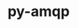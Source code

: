 ---
title: "py-amqp"
layout: cache
categories: [package, develop]
meta: {"versions": ["5.0.9"], "compilers": ["gcc@=7.5.0"], "oss": ["ubuntu18.04"], "platforms": ["linux"], "targets": ["x86_64", "x86_64_v3"], "stacks": ["radiuss", "root"], "num_specs": 46, "num_specs_by_stack": {"root": 46, "radiuss": 2}}
spec_details: [{"hash": "dt2mv6dkretdma36bkcmwbkj2s4kxrmd", "compiler": "gcc@=7.5.0", "versions": ["5.0.9"], "os": "ubuntu18.04", "platform": "linux", "target": "x86_64", "variants": ["build_system=python_pip"], "stacks": ["root"], "size": "-", "tarball": "https://binaries.spack.io/develop/build_cache/linux-ubuntu18.04-x86_64/gcc-7.5.0/py-amqp-5.0.9/linux-ubuntu18.04-x86_64-gcc-7.5.0-py-amqp-5.0.9-dt2mv6dkretdma36bkcmwbkj2s4kxrmd.spack"}, {"hash": "64z4orl5cind6wt3tc6mlqyqkwl25yaj", "compiler": "gcc@=7.5.0", "versions": ["5.0.9"], "os": "ubuntu18.04", "platform": "linux", "target": "x86_64", "variants": [], "stacks": ["root"], "size": "-", "tarball": "https://binaries.spack.io/develop/build_cache/linux-ubuntu18.04-x86_64/gcc-7.5.0/py-amqp-5.0.9/linux-ubuntu18.04-x86_64-gcc-7.5.0-py-amqp-5.0.9-64z4orl5cind6wt3tc6mlqyqkwl25yaj.spack"}, {"hash": "5qy4pjlqy2ipcoaur4qhx7hbxuhudeln", "compiler": "gcc@=7.5.0", "versions": ["5.0.9"], "os": "ubuntu18.04", "platform": "linux", "target": "x86_64", "variants": [], "stacks": ["root"], "size": "-", "tarball": "https://binaries.spack.io/develop/build_cache/linux-ubuntu18.04-x86_64/gcc-7.5.0/py-amqp-5.0.9/linux-ubuntu18.04-x86_64-gcc-7.5.0-py-amqp-5.0.9-5qy4pjlqy2ipcoaur4qhx7hbxuhudeln.spack"}, {"hash": "d3dnzrvkoaaxtedqh3phul5amffcihqn", "compiler": "gcc@=7.5.0", "versions": ["5.0.9"], "os": "ubuntu18.04", "platform": "linux", "target": "x86_64", "variants": [], "stacks": ["root"], "size": "-", "tarball": "https://binaries.spack.io/develop/build_cache/linux-ubuntu18.04-x86_64/gcc-7.5.0/py-amqp-5.0.9/linux-ubuntu18.04-x86_64-gcc-7.5.0-py-amqp-5.0.9-d3dnzrvkoaaxtedqh3phul5amffcihqn.spack"}, {"hash": "3xom6aknzau2nn7nnhwxddfpwpc22mgw", "compiler": "gcc@=7.5.0", "versions": ["5.0.9"], "os": "ubuntu18.04", "platform": "linux", "target": "x86_64", "variants": [], "stacks": ["root"], "size": "-", "tarball": "https://binaries.spack.io/develop/build_cache/linux-ubuntu18.04-x86_64/gcc-7.5.0/py-amqp-5.0.9/linux-ubuntu18.04-x86_64-gcc-7.5.0-py-amqp-5.0.9-3xom6aknzau2nn7nnhwxddfpwpc22mgw.spack"}, {"hash": "6h7di63nogyvkd2l5ild2qwesvap74nf", "compiler": "gcc@=7.5.0", "versions": ["5.0.9"], "os": "ubuntu18.04", "platform": "linux", "target": "x86_64", "variants": [], "stacks": ["root"], "size": "-", "tarball": "https://binaries.spack.io/develop/build_cache/linux-ubuntu18.04-x86_64/gcc-7.5.0/py-amqp-5.0.9/linux-ubuntu18.04-x86_64-gcc-7.5.0-py-amqp-5.0.9-6h7di63nogyvkd2l5ild2qwesvap74nf.spack"}, {"hash": "ebpc7he5emb7yrbdgbeqo4ukajmxv5jq", "compiler": "gcc@=7.5.0", "versions": ["5.0.9"], "os": "ubuntu18.04", "platform": "linux", "target": "x86_64", "variants": [], "stacks": ["root"], "size": "-", "tarball": "https://binaries.spack.io/develop/build_cache/linux-ubuntu18.04-x86_64/gcc-7.5.0/py-amqp-5.0.9/linux-ubuntu18.04-x86_64-gcc-7.5.0-py-amqp-5.0.9-ebpc7he5emb7yrbdgbeqo4ukajmxv5jq.spack"}, {"hash": "afvnzknshbguzey4ox4pyig3dfh6kz2v", "compiler": "gcc@=7.5.0", "versions": ["5.0.9"], "os": "ubuntu18.04", "platform": "linux", "target": "x86_64", "variants": [], "stacks": ["root"], "size": "-", "tarball": "https://binaries.spack.io/develop/build_cache/linux-ubuntu18.04-x86_64/gcc-7.5.0/py-amqp-5.0.9/linux-ubuntu18.04-x86_64-gcc-7.5.0-py-amqp-5.0.9-afvnzknshbguzey4ox4pyig3dfh6kz2v.spack"}, {"hash": "kfpqsr7mtcitafcqpzaptlm6za3svom5", "compiler": "gcc@=7.5.0", "versions": ["5.0.9"], "os": "ubuntu18.04", "platform": "linux", "target": "x86_64", "variants": [], "stacks": ["root"], "size": "-", "tarball": "https://binaries.spack.io/develop/build_cache/linux-ubuntu18.04-x86_64/gcc-7.5.0/py-amqp-5.0.9/linux-ubuntu18.04-x86_64-gcc-7.5.0-py-amqp-5.0.9-kfpqsr7mtcitafcqpzaptlm6za3svom5.spack"}, {"hash": "inaocfoknw6cpg27ymietmdvo6mgfxdl", "compiler": "gcc@=7.5.0", "versions": ["5.0.9"], "os": "ubuntu18.04", "platform": "linux", "target": "x86_64", "variants": [], "stacks": ["root"], "size": "-", "tarball": "https://binaries.spack.io/develop/build_cache/linux-ubuntu18.04-x86_64/gcc-7.5.0/py-amqp-5.0.9/linux-ubuntu18.04-x86_64-gcc-7.5.0-py-amqp-5.0.9-inaocfoknw6cpg27ymietmdvo6mgfxdl.spack"}, {"hash": "nhi3j3e7qhjrxridc7bhfpbq73cbxcz6", "compiler": "gcc@=7.5.0", "versions": ["5.0.9"], "os": "ubuntu18.04", "platform": "linux", "target": "x86_64", "variants": [], "stacks": ["root"], "size": "-", "tarball": "https://binaries.spack.io/develop/build_cache/linux-ubuntu18.04-x86_64/gcc-7.5.0/py-amqp-5.0.9/linux-ubuntu18.04-x86_64-gcc-7.5.0-py-amqp-5.0.9-nhi3j3e7qhjrxridc7bhfpbq73cbxcz6.spack"}, {"hash": "3pjo4qhp7qbvw22wtbvlaeovy2xb4l4z", "compiler": "gcc@=7.5.0", "versions": ["5.0.9"], "os": "ubuntu18.04", "platform": "linux", "target": "x86_64", "variants": [], "stacks": ["root"], "size": "-", "tarball": "https://binaries.spack.io/develop/build_cache/linux-ubuntu18.04-x86_64/gcc-7.5.0/py-amqp-5.0.9/linux-ubuntu18.04-x86_64-gcc-7.5.0-py-amqp-5.0.9-3pjo4qhp7qbvw22wtbvlaeovy2xb4l4z.spack"}, {"hash": "hohmgedufrd26qglukr5oflrq5xcqimw", "compiler": "gcc@=7.5.0", "versions": ["5.0.9"], "os": "ubuntu18.04", "platform": "linux", "target": "x86_64", "variants": [], "stacks": ["root"], "size": "-", "tarball": "https://binaries.spack.io/develop/build_cache/linux-ubuntu18.04-x86_64/gcc-7.5.0/py-amqp-5.0.9/linux-ubuntu18.04-x86_64-gcc-7.5.0-py-amqp-5.0.9-hohmgedufrd26qglukr5oflrq5xcqimw.spack"}, {"hash": "fdxk5um4qimvfbmmlm3yhck6b2tk3pbg", "compiler": "gcc@=7.5.0", "versions": ["5.0.9"], "os": "ubuntu18.04", "platform": "linux", "target": "x86_64", "variants": ["build_system=python_pip"], "stacks": ["root"], "size": "-", "tarball": "https://binaries.spack.io/develop/build_cache/linux-ubuntu18.04-x86_64/gcc-7.5.0/py-amqp-5.0.9/linux-ubuntu18.04-x86_64-gcc-7.5.0-py-amqp-5.0.9-fdxk5um4qimvfbmmlm3yhck6b2tk3pbg.spack"}, {"hash": "4j6n7xjnysgpzhm35lwjezywvys77cq5", "compiler": "gcc@=7.5.0", "versions": ["5.0.9"], "os": "ubuntu18.04", "platform": "linux", "target": "x86_64", "variants": [], "stacks": ["root"], "size": "-", "tarball": "https://binaries.spack.io/develop/build_cache/linux-ubuntu18.04-x86_64/gcc-7.5.0/py-amqp-5.0.9/linux-ubuntu18.04-x86_64-gcc-7.5.0-py-amqp-5.0.9-4j6n7xjnysgpzhm35lwjezywvys77cq5.spack"}, {"hash": "ojwjqkcwjr77p4kvctlf7saqla63t3ok", "compiler": "gcc@=7.5.0", "versions": ["5.0.9"], "os": "ubuntu18.04", "platform": "linux", "target": "x86_64", "variants": [], "stacks": ["root"], "size": "-", "tarball": "https://binaries.spack.io/develop/build_cache/linux-ubuntu18.04-x86_64/gcc-7.5.0/py-amqp-5.0.9/linux-ubuntu18.04-x86_64-gcc-7.5.0-py-amqp-5.0.9-ojwjqkcwjr77p4kvctlf7saqla63t3ok.spack"}, {"hash": "46qnqqhlwdi5mdg42tbodfxjehrerfk6", "compiler": "gcc@=7.5.0", "versions": ["5.0.9"], "os": "ubuntu18.04", "platform": "linux", "target": "x86_64", "variants": [], "stacks": ["root"], "size": "-", "tarball": "https://binaries.spack.io/develop/build_cache/linux-ubuntu18.04-x86_64/gcc-7.5.0/py-amqp-5.0.9/linux-ubuntu18.04-x86_64-gcc-7.5.0-py-amqp-5.0.9-46qnqqhlwdi5mdg42tbodfxjehrerfk6.spack"}, {"hash": "mshf6uuvekkatlptjnewpy6b4ix5rokh", "compiler": "gcc@=7.5.0", "versions": ["5.0.9"], "os": "ubuntu18.04", "platform": "linux", "target": "x86_64", "variants": [], "stacks": ["root"], "size": "-", "tarball": "https://binaries.spack.io/develop/build_cache/linux-ubuntu18.04-x86_64/gcc-7.5.0/py-amqp-5.0.9/linux-ubuntu18.04-x86_64-gcc-7.5.0-py-amqp-5.0.9-mshf6uuvekkatlptjnewpy6b4ix5rokh.spack"}, {"hash": "kxa3wmu4tgjksqnoluk363oaedahzc6a", "compiler": "gcc@=7.5.0", "versions": ["5.0.9"], "os": "ubuntu18.04", "platform": "linux", "target": "x86_64", "variants": ["build_system=python_pip"], "stacks": ["root"], "size": "-", "tarball": "https://binaries.spack.io/develop/build_cache/linux-ubuntu18.04-x86_64/gcc-7.5.0/py-amqp-5.0.9/linux-ubuntu18.04-x86_64-gcc-7.5.0-py-amqp-5.0.9-kxa3wmu4tgjksqnoluk363oaedahzc6a.spack"}, {"hash": "ofl4ptjvd2gbpqtlqt2fhkrlyfjx5edh", "compiler": "gcc@=7.5.0", "versions": ["5.0.9"], "os": "ubuntu18.04", "platform": "linux", "target": "x86_64", "variants": [], "stacks": ["root"], "size": "-", "tarball": "https://binaries.spack.io/develop/build_cache/linux-ubuntu18.04-x86_64/gcc-7.5.0/py-amqp-5.0.9/linux-ubuntu18.04-x86_64-gcc-7.5.0-py-amqp-5.0.9-ofl4ptjvd2gbpqtlqt2fhkrlyfjx5edh.spack"}, {"hash": "qxw6ggf6wfds676foqqc4xbn2qwdifuk", "compiler": "gcc@=7.5.0", "versions": ["5.0.9"], "os": "ubuntu18.04", "platform": "linux", "target": "x86_64", "variants": [], "stacks": ["root"], "size": "-", "tarball": "https://binaries.spack.io/develop/build_cache/linux-ubuntu18.04-x86_64/gcc-7.5.0/py-amqp-5.0.9/linux-ubuntu18.04-x86_64-gcc-7.5.0-py-amqp-5.0.9-qxw6ggf6wfds676foqqc4xbn2qwdifuk.spack"}, {"hash": "tbufzplrkp5bj7n3t3xdafgar63nhckd", "compiler": "gcc@=7.5.0", "versions": ["5.0.9"], "os": "ubuntu18.04", "platform": "linux", "target": "x86_64", "variants": [], "stacks": ["root"], "size": "-", "tarball": "https://binaries.spack.io/develop/build_cache/linux-ubuntu18.04-x86_64/gcc-7.5.0/py-amqp-5.0.9/linux-ubuntu18.04-x86_64-gcc-7.5.0-py-amqp-5.0.9-tbufzplrkp5bj7n3t3xdafgar63nhckd.spack"}, {"hash": "q64japslugp4gtdwtawdfilxmd4vgx25", "compiler": "gcc@=7.5.0", "versions": ["5.0.9"], "os": "ubuntu18.04", "platform": "linux", "target": "x86_64", "variants": [], "stacks": ["root"], "size": "-", "tarball": "https://binaries.spack.io/develop/build_cache/linux-ubuntu18.04-x86_64/gcc-7.5.0/py-amqp-5.0.9/linux-ubuntu18.04-x86_64-gcc-7.5.0-py-amqp-5.0.9-q64japslugp4gtdwtawdfilxmd4vgx25.spack"}, {"hash": "tqcah4srwohh6mzsce4zj5peofjjqkjm", "compiler": "gcc@=7.5.0", "versions": ["5.0.9"], "os": "ubuntu18.04", "platform": "linux", "target": "x86_64", "variants": [], "stacks": ["root"], "size": "-", "tarball": "https://binaries.spack.io/develop/build_cache/linux-ubuntu18.04-x86_64/gcc-7.5.0/py-amqp-5.0.9/linux-ubuntu18.04-x86_64-gcc-7.5.0-py-amqp-5.0.9-tqcah4srwohh6mzsce4zj5peofjjqkjm.spack"}, {"hash": "ty5adthipud7z633yhu57nybmit2r4ma", "compiler": "gcc@=7.5.0", "versions": ["5.0.9"], "os": "ubuntu18.04", "platform": "linux", "target": "x86_64", "variants": [], "stacks": ["root"], "size": "-", "tarball": "https://binaries.spack.io/develop/build_cache/linux-ubuntu18.04-x86_64/gcc-7.5.0/py-amqp-5.0.9/linux-ubuntu18.04-x86_64-gcc-7.5.0-py-amqp-5.0.9-ty5adthipud7z633yhu57nybmit2r4ma.spack"}, {"hash": "qajmdu3ggxiglaoyg6cheycvx7sfx53b", "compiler": "gcc@=7.5.0", "versions": ["5.0.9"], "os": "ubuntu18.04", "platform": "linux", "target": "x86_64", "variants": [], "stacks": ["root"], "size": "-", "tarball": "https://binaries.spack.io/develop/build_cache/linux-ubuntu18.04-x86_64/gcc-7.5.0/py-amqp-5.0.9/linux-ubuntu18.04-x86_64-gcc-7.5.0-py-amqp-5.0.9-qajmdu3ggxiglaoyg6cheycvx7sfx53b.spack"}, {"hash": "xvpyzhkc4ftmngy74jtevcbbkuyd4web", "compiler": "gcc@=7.5.0", "versions": ["5.0.9"], "os": "ubuntu18.04", "platform": "linux", "target": "x86_64", "variants": [], "stacks": ["root"], "size": "-", "tarball": "https://binaries.spack.io/develop/build_cache/linux-ubuntu18.04-x86_64/gcc-7.5.0/py-amqp-5.0.9/linux-ubuntu18.04-x86_64-gcc-7.5.0-py-amqp-5.0.9-xvpyzhkc4ftmngy74jtevcbbkuyd4web.spack"}, {"hash": "xdi4h6reenxrfgio4jxbe5wxocksrngz", "compiler": "gcc@=7.5.0", "versions": ["5.0.9"], "os": "ubuntu18.04", "platform": "linux", "target": "x86_64", "variants": ["build_system=python_pip"], "stacks": ["root"], "size": "-", "tarball": "https://binaries.spack.io/develop/build_cache/linux-ubuntu18.04-x86_64/gcc-7.5.0/py-amqp-5.0.9/linux-ubuntu18.04-x86_64-gcc-7.5.0-py-amqp-5.0.9-xdi4h6reenxrfgio4jxbe5wxocksrngz.spack"}, {"hash": "wu26yslzcx3os4loivjylfhjbbwsq7g6", "compiler": "gcc@=7.5.0", "versions": ["5.0.9"], "os": "ubuntu18.04", "platform": "linux", "target": "x86_64", "variants": [], "stacks": ["root"], "size": "-", "tarball": "https://binaries.spack.io/develop/build_cache/linux-ubuntu18.04-x86_64/gcc-7.5.0/py-amqp-5.0.9/linux-ubuntu18.04-x86_64-gcc-7.5.0-py-amqp-5.0.9-wu26yslzcx3os4loivjylfhjbbwsq7g6.spack"}, {"hash": "r7gqnnqqe3hzqj266vke73wohijipnqy", "compiler": "gcc@=7.5.0", "versions": ["5.0.9"], "os": "ubuntu18.04", "platform": "linux", "target": "x86_64", "variants": [], "stacks": ["root"], "size": "-", "tarball": "https://binaries.spack.io/develop/build_cache/linux-ubuntu18.04-x86_64/gcc-7.5.0/py-amqp-5.0.9/linux-ubuntu18.04-x86_64-gcc-7.5.0-py-amqp-5.0.9-r7gqnnqqe3hzqj266vke73wohijipnqy.spack"}, {"hash": "w2fkub2g2exhqhozfv3ke23daprkudd4", "compiler": "gcc@=7.5.0", "versions": ["5.0.9"], "os": "ubuntu18.04", "platform": "linux", "target": "x86_64", "variants": [], "stacks": ["root"], "size": "-", "tarball": "https://binaries.spack.io/develop/build_cache/linux-ubuntu18.04-x86_64/gcc-7.5.0/py-amqp-5.0.9/linux-ubuntu18.04-x86_64-gcc-7.5.0-py-amqp-5.0.9-w2fkub2g2exhqhozfv3ke23daprkudd4.spack"}, {"hash": "uomgh7oh4qtcyn7r5s5aalwpfzcow7dj", "compiler": "gcc@=7.5.0", "versions": ["5.0.9"], "os": "ubuntu18.04", "platform": "linux", "target": "x86_64", "variants": [], "stacks": ["root"], "size": "-", "tarball": "https://binaries.spack.io/develop/build_cache/linux-ubuntu18.04-x86_64/gcc-7.5.0/py-amqp-5.0.9/linux-ubuntu18.04-x86_64-gcc-7.5.0-py-amqp-5.0.9-uomgh7oh4qtcyn7r5s5aalwpfzcow7dj.spack"}, {"hash": "ygeqdx5lhklfis47vusnk3dtygchncy6", "compiler": "gcc@=7.5.0", "versions": ["5.0.9"], "os": "ubuntu18.04", "platform": "linux", "target": "x86_64", "variants": [], "stacks": ["root"], "size": "-", "tarball": "https://binaries.spack.io/develop/build_cache/linux-ubuntu18.04-x86_64/gcc-7.5.0/py-amqp-5.0.9/linux-ubuntu18.04-x86_64-gcc-7.5.0-py-amqp-5.0.9-ygeqdx5lhklfis47vusnk3dtygchncy6.spack"}, {"hash": "yubg6oj7sl6tdcyeert4eod5xhmbof5m", "compiler": "gcc@=7.5.0", "versions": ["5.0.9"], "os": "ubuntu18.04", "platform": "linux", "target": "x86_64", "variants": [], "stacks": ["root"], "size": "-", "tarball": "https://binaries.spack.io/develop/build_cache/linux-ubuntu18.04-x86_64/gcc-7.5.0/py-amqp-5.0.9/linux-ubuntu18.04-x86_64-gcc-7.5.0-py-amqp-5.0.9-yubg6oj7sl6tdcyeert4eod5xhmbof5m.spack"}, {"hash": "vqnstspoohjbiwzvftesypg2krpxmg3y", "compiler": "gcc@=7.5.0", "versions": ["5.0.9"], "os": "ubuntu18.04", "platform": "linux", "target": "x86_64", "variants": [], "stacks": ["root"], "size": "-", "tarball": "https://binaries.spack.io/develop/build_cache/linux-ubuntu18.04-x86_64/gcc-7.5.0/py-amqp-5.0.9/linux-ubuntu18.04-x86_64-gcc-7.5.0-py-amqp-5.0.9-vqnstspoohjbiwzvftesypg2krpxmg3y.spack"}, {"hash": "tfveg7y62zvak6rhrwrhudanmzgakp5b", "compiler": "gcc@=7.5.0", "versions": ["5.0.9"], "os": "ubuntu18.04", "platform": "linux", "target": "x86_64_v3", "variants": ["build_system=python_pip"], "stacks": ["root"], "size": "-", "tarball": "https://binaries.spack.io/develop/build_cache/linux-ubuntu18.04-x86_64_v3/gcc-7.5.0/py-amqp-5.0.9/linux-ubuntu18.04-x86_64_v3-gcc-7.5.0-py-amqp-5.0.9-tfveg7y62zvak6rhrwrhudanmzgakp5b.spack"}, {"hash": "xbcjfmr3qw5xvaqggpa7zkbhme7xfofg", "compiler": "gcc@=7.5.0", "versions": ["5.0.9"], "os": "ubuntu18.04", "platform": "linux", "target": "x86_64_v3", "variants": ["build_system=python_pip"], "stacks": ["root", "radiuss"], "size": "-", "tarball": "https://binaries.spack.io/develop/build_cache/linux-ubuntu18.04-x86_64_v3/gcc-7.5.0/py-amqp-5.0.9/linux-ubuntu18.04-x86_64_v3-gcc-7.5.0-py-amqp-5.0.9-xbcjfmr3qw5xvaqggpa7zkbhme7xfofg.spack"}, {"hash": "5jumfihbdhugtutlc7lh42jewjsoztgk", "compiler": "gcc@=7.5.0", "versions": ["5.0.9"], "os": "ubuntu18.04", "platform": "linux", "target": "x86_64_v3", "variants": ["build_system=python_pip"], "stacks": ["root", "radiuss"], "size": "-", "tarball": "https://binaries.spack.io/develop/build_cache/linux-ubuntu18.04-x86_64_v3/gcc-7.5.0/py-amqp-5.0.9/linux-ubuntu18.04-x86_64_v3-gcc-7.5.0-py-amqp-5.0.9-5jumfihbdhugtutlc7lh42jewjsoztgk.spack"}, {"hash": "2wehkzljtl2nxubp5dxif7hp6btowocc", "compiler": "gcc@=7.5.0", "versions": ["5.0.9"], "os": "ubuntu18.04", "platform": "linux", "target": "x86_64_v3", "variants": ["build_system=python_pip"], "stacks": ["root"], "size": "-", "tarball": "https://binaries.spack.io/develop/build_cache/linux-ubuntu18.04-x86_64_v3/gcc-7.5.0/py-amqp-5.0.9/linux-ubuntu18.04-x86_64_v3-gcc-7.5.0-py-amqp-5.0.9-2wehkzljtl2nxubp5dxif7hp6btowocc.spack"}, {"hash": "4aw7y3dqcuq7uwq3s6npfumigz5ku27z", "compiler": "gcc@=7.5.0", "versions": ["5.0.9"], "os": "ubuntu18.04", "platform": "linux", "target": "x86_64_v3", "variants": ["build_system=python_pip"], "stacks": ["root"], "size": "-", "tarball": "https://binaries.spack.io/develop/build_cache/linux-ubuntu18.04-x86_64_v3/gcc-7.5.0/py-amqp-5.0.9/linux-ubuntu18.04-x86_64_v3-gcc-7.5.0-py-amqp-5.0.9-4aw7y3dqcuq7uwq3s6npfumigz5ku27z.spack"}, {"hash": "4xftmdefwpi2u6nddf4cypbe5agfkyii", "compiler": "gcc@=7.5.0", "versions": ["5.0.9"], "os": "ubuntu18.04", "platform": "linux", "target": "x86_64_v3", "variants": ["build_system=python_pip"], "stacks": ["root"], "size": "-", "tarball": "https://binaries.spack.io/develop/build_cache/linux-ubuntu18.04-x86_64_v3/gcc-7.5.0/py-amqp-5.0.9/linux-ubuntu18.04-x86_64_v3-gcc-7.5.0-py-amqp-5.0.9-4xftmdefwpi2u6nddf4cypbe5agfkyii.spack"}, {"hash": "sfvj4j7zg3hbsahhlkqc7n5lzodbhabh", "compiler": "gcc@=7.5.0", "versions": ["5.0.9"], "os": "ubuntu18.04", "platform": "linux", "target": "x86_64_v3", "variants": ["build_system=python_pip"], "stacks": ["root"], "size": "-", "tarball": "https://binaries.spack.io/develop/build_cache/linux-ubuntu18.04-x86_64_v3/gcc-7.5.0/py-amqp-5.0.9/linux-ubuntu18.04-x86_64_v3-gcc-7.5.0-py-amqp-5.0.9-sfvj4j7zg3hbsahhlkqc7n5lzodbhabh.spack"}, {"hash": "pacd2tmpxmpwg22owqluwhnexejl6ugl", "compiler": "gcc@=7.5.0", "versions": ["5.0.9"], "os": "ubuntu18.04", "platform": "linux", "target": "x86_64_v3", "variants": ["build_system=python_pip"], "stacks": ["root"], "size": "-", "tarball": "https://binaries.spack.io/develop/build_cache/linux-ubuntu18.04-x86_64_v3/gcc-7.5.0/py-amqp-5.0.9/linux-ubuntu18.04-x86_64_v3-gcc-7.5.0-py-amqp-5.0.9-pacd2tmpxmpwg22owqluwhnexejl6ugl.spack"}, {"hash": "34acoxsmkndblelr3zfsj6phinwkz4na", "compiler": "gcc@=7.5.0", "versions": ["5.0.9"], "os": "ubuntu18.04", "platform": "linux", "target": "x86_64_v3", "variants": ["build_system=python_pip"], "stacks": ["root"], "size": "-", "tarball": "https://binaries.spack.io/develop/build_cache/linux-ubuntu18.04-x86_64_v3/gcc-7.5.0/py-amqp-5.0.9/linux-ubuntu18.04-x86_64_v3-gcc-7.5.0-py-amqp-5.0.9-34acoxsmkndblelr3zfsj6phinwkz4na.spack"}, {"hash": "afcg63rtpjx2exo37t64u44kskmsj3th", "compiler": "gcc@=7.5.0", "versions": ["5.0.9"], "os": "ubuntu18.04", "platform": "linux", "target": "x86_64_v3", "variants": ["build_system=python_pip"], "stacks": ["root"], "size": "-", "tarball": "https://binaries.spack.io/develop/build_cache/linux-ubuntu18.04-x86_64_v3/gcc-7.5.0/py-amqp-5.0.9/linux-ubuntu18.04-x86_64_v3-gcc-7.5.0-py-amqp-5.0.9-afcg63rtpjx2exo37t64u44kskmsj3th.spack"}, {"hash": "zpgftgimw3ch55tqxwksc3wq5xgsead3", "compiler": "gcc@=7.5.0", "versions": ["5.0.9"], "os": "ubuntu18.04", "platform": "linux", "target": "x86_64_v3", "variants": ["build_system=python_pip"], "stacks": ["root"], "size": "-", "tarball": "https://binaries.spack.io/develop/build_cache/linux-ubuntu18.04-x86_64_v3/gcc-7.5.0/py-amqp-5.0.9/linux-ubuntu18.04-x86_64_v3-gcc-7.5.0-py-amqp-5.0.9-zpgftgimw3ch55tqxwksc3wq5xgsead3.spack"}]
---